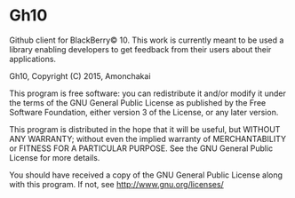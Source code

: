 # Gh10
Github client for BlackBerry© 10. This work is currently meant to be used a library enabling developers to get feedback from their users about their applications.

Gh10, Copyright (C) 2015, Amonchakai

This program is free software: you can redistribute it and/or modify it under the terms of the GNU General Public License as published by the Free Software Foundation, either version 3 of the License, or any later version.

This program is distributed in the hope that it will be useful, but WITHOUT ANY WARRANTY; without even the implied warranty of MERCHANTABILITY or FITNESS FOR A PARTICULAR PURPOSE. See the GNU General Public License for more details.

You should have received a copy of the GNU General Public License along with this program. If not, see http://www.gnu.org/licenses/
